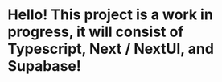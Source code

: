
# Hello! This project is a work in progress, it will consist of Typescript, Next / NextUI, and Supabase!

